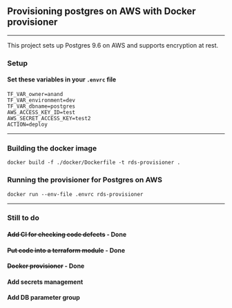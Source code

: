 ## Provisioning postgres on AWS with Docker provisioner
---
This project sets up Postgres 9.6 on AWS and supports encryption at rest.

### Setup
#### Set these variables in your ```.envrc``` file

```TF_VAR_user=anand
TF_VAR_owner=anand
TF_VAR_environment=dev
TF_VAR_dbname=postgres
AWS_ACCESS_KEY_ID=test
AWS_SECRET_ACCESS_KEY=test2
ACTION=deploy
```

---
### Building the docker image

```docker build -f ./docker/Dockerfile -t rds-provisioner .```


### Running the provisioner for Postgres on AWS

```docker run --env-file .envrc rds-provisioner```


---
### Still to do

#### ~~Add CI for checking code defects~~ - Done
#### ~~Put code into a terraform module~~ - Done
#### ~~Docker provisioner~~ - Done
#### Add secrets management
#### Add DB parameter group




